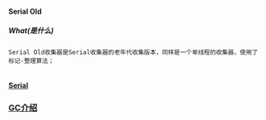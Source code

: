 #### Serial Old


##### What(是什么)
```text
Serial Old收集器是Serial收集器的老年代收集版本，同样是一个单线程的收集器，使用了标记-整理算法；


```
#### [Serial](./serial.md)



### [GC介绍](../README.md)